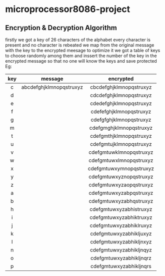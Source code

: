 # microprocessor8086-project
## Encryption & Decryption Algorithm
firstly we got a key of 26 characters of the alphabet every character is present and no 
character is rebeated we map from the original message with the key to the encrypted meesage 
to optimize it we got a table of keys to choose randomly among them and inssert the number of 
the key in the encrypted message so that no one will know the keys and save protected 
Eg:

  | key |           message         | encrypted               |
  |:---:|:-------------------------:|:-----------------------:|
  |  c  |   abcdefghjklmnopqstruxyz | cbcdefghjklmnopqstruxyz |
  |  d  |                           | cdcdefghjklmnopqstruxyz |
  |  e  |                           | cdedefghjklmnopqstruxyz |
  |  f  |                           | cdefefghjklmnopqstruxyz |
  |  g  |                           | cdefgfghjklmnopqstruxyz |
  |  m  |                           | cdefgmghjklmnopqstruxyz |
  |  t  |                           | cdefgmthjklmnopqstruxyz |
  |  u  |                           | cdefgmtujklmnopqstruxyz |
  |  v  |                           | cdefgmtuwklmnopqstruxyz |
  |  w  |                           | cdefgmtuwxlmnopqstruxyz |
  |  x  |                           | cdefgmtuwxymnopqstruxyz |
  |  y  |                           | cdefgmtuwxyznopqstruxyz |
  |  z  |                           | cdefgmtuwxyzaopqstruxyz |
  |  a  |                           | cdefgmtuwxyzabpqstruxyz |
  |  b  |                           | cdefgmtuwxyzabhqstruxyz |
  |  h  |                           | cdefgmtuwxyzabhistruxyz |
  |  i  |                           | cdefgmtuwxyzabhiktruxyz |
  |  j  |                           | cdefgmtuwxyzabhiklruxyz |
  |  k  |                           | cdefgmtuwxyzabhikljuxyz |
  |  l  |                           | cdefgmtuwxyzabhikljnxyz |
  |  n  |                           | cdefgmtuwxyzabhikljnqyz |
  |  o  |                           | cdefgmtuwxyzabhikljnqrz |
  |  p  |                           | cdefgmtuwxyzabhikljnqrs |
 
